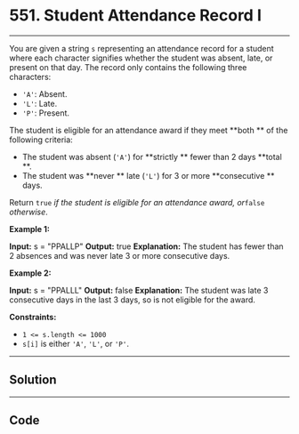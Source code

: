 # 551. Student Attendance Record I

---

You are given a string `s` representing an attendance record for a student where each character signifies whether the student was absent, late, or present on that day. The record only contains the following three characters:

  * `'A'`: Absent.
  * `'L'`: Late.
  * `'P'`: Present.



The student is eligible for an attendance award if they meet **both ** of the following criteria:

  * The student was absent (`'A'`) for **strictly ** fewer than 2 days **total **.
  * The student was **never ** late (`'L'`) for 3 or more **consecutive ** days.



Return `true` _if the student is eligible for an attendance award, or_`false` _otherwise_.

 

**Example 1:**


**Input:** s = "PPALLP"
**Output:** true
**Explanation:** The student has fewer than 2 absences and was never late 3 or more consecutive days.


**Example 2:**


**Input:** s = "PPALLL"
**Output:** false
**Explanation:** The student was late 3 consecutive days in the last 3 days, so is not eligible for the award.


 

**Constraints:**

  * `1 <= s.length <= 1000`
  * `s[i]` is either `'A'`, `'L'`, or `'P'`.

---

## Solution



---

## Code
```python


```